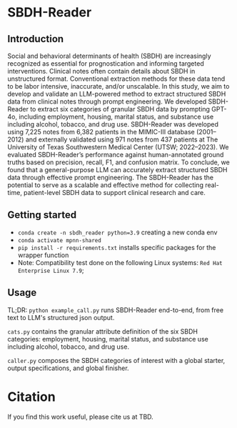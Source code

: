 # SBDH-Reader
## Introduction
Social and behavioral determinants of health (SBDH) are increasingly recognized as essential for prognostication and informing targeted interventions. Clinical notes often contain details about SBDH in unstructured format. Conventional extraction methods for these data tend to be labor intensive, inaccurate, and/or unscalable. In this study, we aim to develop and validate an LLM-powered method to extract structured SBDH data from clinical notes through prompt engineering. We developed SBDH-Reader to extract six categories of granular SBDH data by prompting GPT-4o, including employment, housing, marital status, and substance use including alcohol, tobacco, and drug use. SBDH-Reader was developed using 7,225 notes from 6,382 patients in the MIMIC-III database (2001–2012) and externally validated using 971 notes from 437 patients at The University of Texas Southwestern Medical Center (UTSW; 2022–2023). We evaluated SBDH-Reader’s performance against human-annotated ground truths based on precision, recall, F1, and confusion matrix. To conclude, we found that a general-purpose LLM can accurately extract structured SBDH data through effective prompt engineering. The SBDH-Reader has the potential to serve as a scalable and effective method for collecting real-time, patient-level SBDH data to support clinical research and care.

## Getting started
- `conda create -n sbdh_reader python=3.9` creating a new conda env
- `conda activate mpnn-shared`
- `pip install -r requirements.txt` installs specific packages for the wrapper function
- Note: Compatibility test done on the following Linux systems: `Red Hat Enterprise Linux 7.9`; 

## Usage
TL;DR: `python example_call.py` runs SBDH-Reader end-to-end, from free text to LLM's structured json output.

`cats.py` contains the granular attribute definition of the six SBDH categories: employment, housing, marital status, and substance use including alcohol, tobacco, and drug use.

`caller.py` composes the SBDH categories of interest with a global starter, output specifications, and global finisher.

# Citation
If you find this work useful, please cite us at TBD.